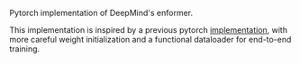 Pytorch implementation of DeepMind's enformer.

This implementation is inspired by a previous pytorch [implementation](https://github.com/lucidrains/enformer-pytorch), with more careful weight initialization and a functional dataloader for end-to-end training. 

